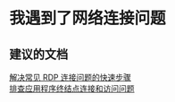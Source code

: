 <properties 
    pageTitle="I have network connectivity problems"
    description="我遇到了网络连接问题"
    service="microsoft.classiccompute"
    resource="virtualmachines"
    authors="kasparks"
    displayOrder="9"
    selfHelpType="resource"
    supportTopicIds=""
    resourceTags="windows, linux"   
    productPesIds=""
    cloudEnvironments="public" 
/>
    

# 我遇到了网络连接问题


## **建议的文档**
[解决常见 RDP 连接问题的快速步骤 ](https://azure.microsoft.com/en-us/documentation/articles/virtual-machines-windows-troubleshoot-rdp-connection/#common-rdp-errors) <br>
[排查应用程序终结点连接和访问问题](https://azure.microsoft.com/en-us/documentation/articles/virtual-machines-linux-troubleshoot-app-connection/)
 


<!--HONumber=Jun16_HO5-->



